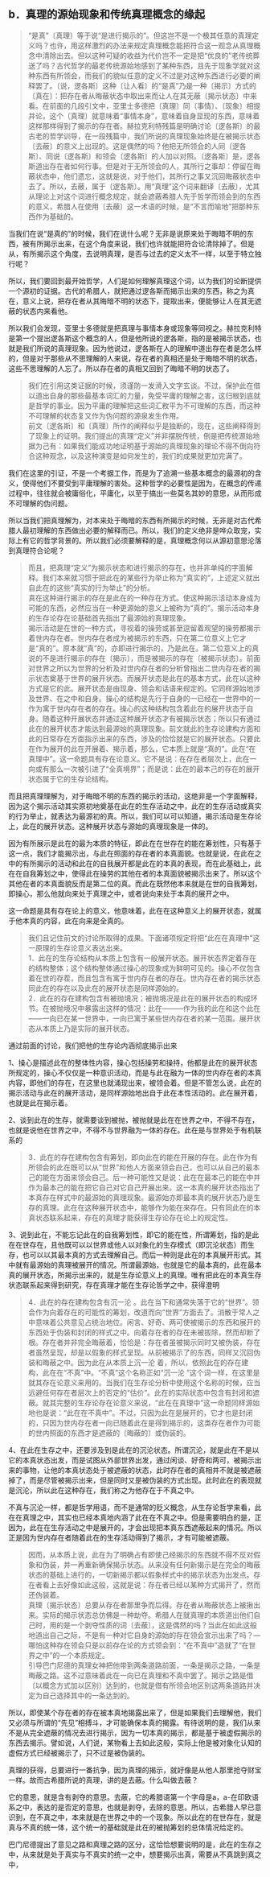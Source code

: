 <h2>b．真理的源始现象和传统真理概念的缘起</h2><blockquote data-pid="mtETW0zF">“是真”〔真理〕等于说“是进行揭示的”。但这岂不是一个极其任意的真理定义吗？也许，用这样激烈的办法来规定真理概念能把符合这一观念从真理概念中清除出去。但以这种可疑的收益为代价岂不一定是把“优良的”老传统葬送了吗？古代哲学的最老传统源始地感到了某种东西，且先于现象学就对这种东西有所领会，而我们的貌似任意的定义不过是对这种东西进行必要的阐释罢了。〔说，逻各斯〕这种〔让人看〕的“是真”乃是一种〔揭示〕方式的〔真在〕：把存在者从晦蔽状态中取出来而让人在其无蔽〔揭示状态〕中来看。在前面的几段引文中，亚里士多德把〔真理〕同〔事情〕、〔现象〕相提并论，这个〔真理〕就意味着“事情本身”，意味着自身显现的东西，意味着这样那样得到了揭示的存在者。赫拉克利特残篇是明确讨论〔逻各斯〕的最古老的哲学训导，在一段残篇中，我们所说的真理现象始终是在被揭示状态〔去蔽〕的意义上出现的。这是偶然的吗？他把无所领会的人同〔逻各斯〕、同说〔逻各斯〕和领会〔逻各斯〕的人加以对照。〔逻各斯〕是，逻各斯道出存在者如何行事。但是对于无所领会的人，其所行之事却：停留在晦蔽状态中，他们遗忘，这就是说，对于他们，其所行之事又沉回晦蔽状态中去了。所以，去蔽，属于〔逻各斯〕。用“真理”这个词来翻译〔去蔽〕，尤其从理论上对这个词进行概念规定，就会遮蔽希腊人先于哲学而领会到的东西的意义，希腊人在使用〔去蔽〕这一术语的时候，是“不言而喻地”把那种东西作为基础的。</blockquote><p data-pid="8_R0NuKI">当我们在说“是真的”的时候，我们在说什么呢？无非是说原来处于晦暗不明的东西，被有所揭示出来，在这个角度来说，我们也许就能把符合论清除掉了。但是从，有所揭示这个角度，去说明真理，是否与过去的定义太不一样，以至于特立独行呢？</p><p data-pid="G7guBqf6">所以，我们要回到最开始哲学，人们是如何理解真理这个词，以为我们的论断提供一个源初的证据。古代的希腊人，就把通过逻各斯而揭示出来的东西，称之为真在，意义上说，把存在者从其晦暗不明的状态下，提取出来，便能够让人在其无遮蔽的状态内来看他。</p><p data-pid="1qVGRNkk">所以我们会发现，亚里士多德就是把真理与事情本身或现象等同视之。赫拉克利特是第一个提出逻各斯这个概念的人，但是他所说的逻各斯，指的是被揭示状态，也就是我们所说的真理现象。因为他说过，逻各斯在人的理解中道出存在者是怎么样的，但是对于那些从不思理解的人来说，存在者的真相还是处于晦暗不明的状态，这些不思理解的人忘了。所以存在者的真相又回到了晦暗不明的状态了。</p><blockquote data-pid="z5wpEZI7">我们在引用这类证据的时候，须谨防一发滑入文字玄谈。不过，保护此在借以道出自身的那些最基本词汇的力量，免受平庸的理解之害，这归根到底就是哲学的事业。因为平庸的理解把这些词汇敉平为不可理解的东西，而这种不可理解的状态复又作为伪问题的源泉发生作用。<br>前文〔逻各斯〕和〔真理〕所作的阐释似乎是独断的，现在，这些阐释得到了现象上的证明。我们提出的真理“定义”并非摆脱传统，倒是把传统源始地据为己有：如果我们能成功地证明基于源始的真理现象的理论不得不倒向符合这种观念，以及这种演变是如何发生的，我们的成果就更加完满了。</blockquote><p data-pid="0mOmALfA">我们在这里的引证，不是一个考据工作，而是为了追溯一些基本概念的最源初的含义，使得他们不要受到平庸理解的害处。这种哲学的必要性是因为，在概念的传递过程中，往往就会被庸俗化，平庸化，以至于搞出一些莫名其妙的意思，从而形成不可理解的伪问题。</p><p data-pid="02-0dwd3">所以当我们把真理解为，对本来处于晦暗的东西有所揭示的时候，无非是对古代希腊人最初理解的东西做出必要的解释而已。所以，我们的定义绝非是哗众取宠，实际上有它的哲学背景的。所以我们必须要解释的是，真理概念何以从源初意思沦落到真理符合论呢？</p><blockquote data-pid="KCHk9FkM">而且，把真理“定义”为揭示状态和进行揭示的存在，也并非单纯的字面解释。我们本来就习惯于把此在的某些行为举止称为“真实的”，上述定义就出自此在的这些“真实的行为举止”的分析。<br>真在这种进行揭示的存在是此在的一种存在方式。使这种揭示活动本身成为可能的东西，必然应当在一种更源始的意义上被称为“真的”。揭示活动本身的生存论存在论基础首先指出了最源始的真理现象。<br>揭示活动是在世的一种方式，寻视着的操劳或甚至逗留着观望的操劳都揭示着世内存在者。世内存在者成为被揭示的东西，只在第二位意义上它才是“真的”。原本就“真”的，亦即进行揭示的，乃是此在。第二位意义上的真说的不是进行揭示的存在〔揭示〕，而是被揭示的存在〔被揭示状态〕。前面对世界之所以为世界的分析及对世内存在者的分析曾指出二世内存在者的揭示状态奠基于世界的展开状态。而展开状态是此在的基本方式，此在以这种方式是它的此。展开状态是由现身、领会和话语来规定的。它同样源始地涉及世界、在之中和自身。操心的结构是先行于自身的一已经在一世界中的一作为寓于世内存在者的存在。操心的这种结构包含着此在的展开状态于自身。随着这种开展状态并通过这种展开状态才有被揭示状态；所以只有通过此在的展开状态才能达到最源始的真理现象。前文就此的生存论建构方面和此的日常存在方面指示出来的东西，涉及的恰恰就是它的展开状态。只要此在作为展开的此在开展着、揭示着，那么，它本质上就是“真的”。此在“在真理中”。这一命题具有存在论意义。它不是说：在存在者层次上，此在一向或有那么一次被引进了“全真境界”；而是说：此在的最本己的存在的展开状态属于它的生存论结构。</blockquote><p data-pid="PlRMfMEy">而且把真理理解为，对于晦暗不明的东西的揭示的活动，这绝非是一个字面解释，因为这个揭示活动其实原初地奠基在此在的生存活动之中，此在的生存活动或真实的行为举止，就表达为最源初的真。所以，我们可以可以知道，揭示活动是生存论上，此在的展开状态。这种展开状态与源始的真理现象是一体的。</p><p data-pid="mUcaRhOp">因为有所展示是此在的最为本质的特征，即此在在世存在的能在筹划性，只有基于这一点，我们才能揭示出，与此在照面的存在者的本真面貌。也就是说，在此在之中的有所揭示的活动和此在的自我展开都是此在的本真的表现，而在此基础上，此在在自我筹划之中，使得此在操劳的其他在者的本真面貌被揭示出来了。所以这个其他在者的本真面貌反而是第二位的真。而此在既然他本来就是在世的自我筹划，即操心，那么他就向来处于真理之中，或者说向来处于本真的展开之中。</p><p data-pid="TmpePDxT">这一命题是具有存在论上的意义，他意味着，此在在这种意义上的展开状态，就属于他本真的内容，此在向来是全真的。</p><blockquote data-pid="9a2YwjDC">我们且记住前文的讨论所取得的成果。下面诸项规定将把“此在在真理中”这一原理的生存论意义表达出来。<br>1．此在的生存论结构从本质上包含有一般展开状态。展开状态界定着存在的结构整体；这个结构整体通过操心的现象成为鲜明可见的。操心不仅包含着在世的存茬，而且包含有寓于世内存在者的存在。世内存在者的揭示状态同此在的存在以及此在的展开状态是同样源始的。<br>2．此在的存在建构包含有被抛境况；被抛境况是此在的展开状态的构成环节。在被抛境况中暴露出这样的情况：此在———作为我的此在和这个此在——一向已在某一世界中，一向已寓于某些世内存在者的某一范围。展开状态从本质上乃是实际的展开状态。</blockquote><p data-pid="LgDttkFR">通过前面的讨论，我们把他的生存论内涵彻底揭示出来</p><p data-pid="bST86iZr">1、操心是描述此在的整体性内容，操心包括操劳和操持，他都是此在的展开状态所规定的，操心不仅仅是一种意识活动，而是与此在融为一体的世内存在者的本真内容，即他们的存在，在这里也就涌现出来，被领会着。但是不管怎么说，此在的揭示活动与此在的展开活动，是同样源始地出自于此在本性活动的。此在展开着，也就是此在揭示着。</p><p data-pid="hu2-S2Ve">2、谈到此在的生存，就需要谈到被抛，被抛就是此在在世界之中，不得不存在，也就是说他在世界之中，不得不与世界融为一体的存在。此在是与世界处于有机联系的</p><blockquote data-pid="vgC53Np4">3．此在的存在建构包含有筹划，即向此在的能在开展的存在。此在作为有所领会的此在既可以从“世界”和他人方面来领会白己，也可以从自己的最本己的能在方面来领会自己。后一种可能性又是说：此在在最本己的能在中并作为最本己的能在把它自己对它自己开展出来。这一本真的展开状态指出了本真存在样式中的最源始的真理现象。最源始亦即最本真的展开状态乃是生存的真理。此在在这种展开状态中，能够作为能在来存在。只有同此在的本真状态联系起来，存在的真理才能获得生存论存在论上的规定性。</blockquote><p data-pid="H4-3hCex">3、说到此在，不能忘记此在的自我筹划性，即它的能在性，所谓筹划，指的是此在在世存在，且他既可以以世界或他人以对象化的生存模式（即沉沦状态）而生存，也可以以其最本真的方式去理解自己。而后一种则是此在的本真展开形式。其中就有最源始的真理被展开的情况。所谓最源始，也就是它的最本真的，此在最本真的展开状态，所揭示出来的，就是生存论意义上的真理。唯有把此在的本真生存状态联系起来得到研究，存在真理才能在生存论哲学之中，获得澄明</p><blockquote data-pid="qKceM_Gh">4．此在的存在建构包含有沉一沦 。此在当下和通常失落于它的“世界”。领会作为向着存在的可能性的筹划，改道而向“世界”方面去了。消散于常人之中意味着公共意见占统治地位。闲言、好奇、两可使被揭示的东西和展开的东西处于伪装和封闭的样式之中。向着存在者的存在未被拔除，然而却断了根。存在者并非完全晦蔽着，恰恰是：存在者虽被揭示同时又被伪装，存在者虽然呈现，却是以假象的样式呈现。从前被揭示了的东西，同样又沉回伪装和晦蔽之中。因为此在从本质上沉一沦 着，所以，依照此在的存在建构，此在在“不真”中。“不真”这个名称正如“沉一沦 ”这个词一样，在这里是就其存在论意义来用的。当我们在生存论分析中使用这个名称的时候，应当远避任何存在者层次上的否定的“估价”。此在的实际状态中包含有封闭和遮蔽。就其完整的生存论存在论意义来说，“此在在真理中”这一命题同样源始地也是说：“此在在不真中”。不过，只因为此在是展开的，它才也是封闭的，只因为世内存在者一向已随着此在是得到揭示的，这类存在者作为可能的世内照面的东西才是遮蔽的〔晦蔽的〕或伪装的。</blockquote><p data-pid="ws19RhlD">4、在此在生存之中，还要涉及到是此在的沉沦状态。所谓沉沦，就是此在不是以它的本真状态出发，而是试图从外部世界出发，通过闲谈、好奇和两可，被揭示出来的事物，让他的本真状态处于被遮蔽的状态，此时存在者的真相并不就是被遮蔽掉了，而是尽管被揭示出来，但是同时又是被伪装的方式出现。此时此在的表现就是沉沦，所以此在这种存在，我们称之为他存在于不真之中。</p><p data-pid="ey01atIU">不真与沉沦一样，都是哲学用语，而不是通常的贬义概念，从生存论哲学来看，此在在真理之中，其实也已经本真地内涵了此在在不真之中。但是需要明白的是，正因为，此在在生存活动之中是展开的，才会出现把本真东西遮蔽起来的情况。所以正是因为世内存在者随着此在的生存活动得到了揭示，才有可能被遮蔽。</p><blockquote data-pid="oolL5lIs">因而，从本质上说，此在为了明确占有即使己经揭示的东西就不得不反对假象和伪装，并一再重新确保揭示状态。从来没有任何新揭示是在完全的晦蔽状态的基础上进行的，一切新揭示都以假象样式中的揭示状态为出发点。存在者看上去好像如此这般，这就是说：存在者已经以某种方式揭开了，然而还伪装着。<br>真理〔揭示状态〕总要从存在者那里争而后得。存在者从晦蔽状态上被揪出来。实际的揭示状态总仿佛是一种劫夺。希腊人在就真理的本质道出他们自己时，用的是一个剥夺性质的词〔去蔽〕，这是偶然的吗？当此在如此这般地道出自己之际，不是有一种对它自身的源始的存在领会宣示出来了吗？—哪怕这种存在领会只是以前存在论的方式领会到：“在不真中”造就了“在世界之中”的一个本质规定。<br>引导巴门尼德的真理女神把他带到两条道路前面，一条是揭示之路，一条是晦蔽之路。这不过意味着此在一向已在真理和不真中罢了。揭示之路是借〔以概念方式加以区别〕达到的，也就是借有所领会地区别这两条道路并决定为自己选择其中的一条达到的。</blockquote><p data-pid="GYWz5khI">所以，即使某个存在者的存在被本真地揭露出来了，但是如果我们去理解他，我们又必须与所谓的“先见”相搏斗，才可能确保本真的揭露。有待说明的是，我们从来不是从完全遮蔽的情况去进行揭示，因为一切本真的揭示，都是基于被虚假揭示的东西去揭示。譬如说，人们说，某物看上去如此这般，实际上他是被对象化认知的虚假方式已经被揭示了，只不过是被伪装的。</p><p data-pid="DJYDEP3C">真理的获得，总要进行一番抗争，因为真理的揭示，就好像是从他人那里抢夺财宝一样。故而古希腊所说的真理，讲的是去蔽。什么叫做去蔽？</p><p data-pid="xKISdwqV">它的意思，就是含有剥夺的意思。去蔽，它的希腊语第一个字母是a，a-在印欧语系之中，表达的是否定的意思，也就是剥夺，去除的意思。所以，古希腊人早已意识到，在不真之中，本来就是在世界之中的一个现象。所以此在的在世存在，就是真与不真的统一体，这个统一的基础就是此在的被抛筹划的总体情况给定的。</p><p data-pid="eHDQP5_2">巴门尼德提出了意见之路和真理之路的区分，这恰恰想要说明的是，此在的生存之中，从来就是处于真实与不真实的统一之中，想要揭示出真，需要从不真跳到真之中，</p>
